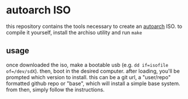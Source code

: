 # autoarch ISO

this repository contains the tools necessary to create an [autoarch](https://github.com/hhhhhhhhhn/autoarch) ISO.
to compile it yourself, install the archiso utility and run `make`

## usage
once downloaded the iso, make a bootable usb (e.g. `dd if=isofile of=/dev/sdX`).
then, boot in the desired computer. after loading, you'll be prompted which
version to install. this can be a git url, a "user/repo" formatted github repo
or "base", which will install a simple base system. from then, simply
follow the instructions.
